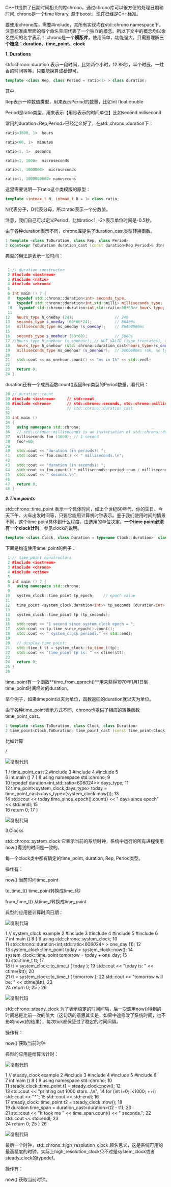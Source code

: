 C++11提供了日期时间相关的库chrono，通过chrono库可以很方便的处理日期和时间, chrono是一个time library, 源于boost，现在已经是C++标准。

要使用chrono库，需要#include<chrono>，其所有实现均在std::chrono namespace下。注意标准库里面的每个命名空间代表了一个独立的概念。所以下文中的概念均以命名空间的名字表示！ chrono是一个**模版库**，使用简单，功能强大，只需要理解**三个概念：duration、time_point、clock**

 **1. Durations**

std::chrono::duration 表示一段时间，比如两个小时，12.88秒，半个时辰，一炷香的时间等等，只要能换算成秒即可。
```cpp
template <class Rep, class Period = ratio<1> > class duration;
```
其中

Rep表示一种数值类型，用来表示Period的数量，比如int float double

Period是ratio类型，用来表示【用秒表示的时间单位】比如second milisecond

常用的duration<Rep,Period>已经定义好了，在std::chrono::duration下：
```cpp
ratio<3600, 1>  hours

ratio<60, 1>  minutes

ratio<1, 1>  seconds

ratio<1, 1000>  microseconds

ratio<1, 1000000>  microseconds

ratio<1, 1000000000> nanosecons
```
这里需要说明一下ratio这个类模版的原型：
```cpp
template <intmax_t N, intmax_t D = 1> class ratio;
```
N代表分子，D代表分母，所以ratio表示一个分数值。

注意，我们自己可以定义Period，比如ratio<1, -2>表示单位时间是-0.5秒。

由于各种duration表示不同，chrono库提供了duration_cast类型转换函数。
```cpp
1 template <class ToDuration, class Rep, class Period>
2 constexpr ToDuration duration_cast (const duration<Rep,Period>& dtn);
```
典型的用法是表示一段时间：

```cpp

 1 // duration constructor
 2 #include <iostream>
 3 #include <ratio>
 4 #include <chrono>
 5  
 6 int main () 7 {
 8   typedef std::chrono::duration<int> seconds_type;
 9   typedef std::chrono::duration<int,std::milli> milliseconds_type; 
 10   typedef std::chrono::duration<int,std::ratio<60*60>> hours_type; 
 11  
12   hours_type h_oneday (24);                  // 24h
13   seconds_type s_oneday (60*60*24);          // 86400s
14   milliseconds_type ms_oneday (s_oneday);    // 86400000ms
15  
16   seconds_type s_onehour (60*60);            // 3600s 
17 //hours_type h_onehour (s_onehour); // NOT VALID (type truncates), use:
18   hours_type h_onehour (std::chrono::duration_cast<hours_type>(s_onehour)); 
19   milliseconds_type ms_onehour (s_onehour);  // 3600000ms (ok, no type truncation)
20  
21   std::cout << ms_onehour.count() << "ms in 1h" << std::endl; 
22  
23   return 0; 
24 } 
```
duration还有一个成员函数count()返回Rep类型的Period数量，看代码： 
```cpp
28 // duration::count
29 #include <iostream>     // std::cout
30 #include <chrono>       // std::chrono::seconds, std::chrono::milliseconds 
31                         // std::chrono::duration_cast
32  
33 int main () 
34 { 
35   using namespace std::chrono; 
36   // std::chrono::milliseconds is an instatiation of std::chrono::duration:
37   milliseconds foo (1000); // 1 second
38   foo*=60; 
39  
40   std::cout << "duration (in periods): "; 
41   std::cout << foo.count() << " milliseconds.\n"; 
42  
43   std::cout << "duration (in seconds): "; 
44   std::cout << foo.count() * milliseconds::period::num / milliseconds::period::den; 
45   std::cout << " seconds.\n"; 
46  
47   return 0; 
48 }
```
**_2.Time points_**

std::chrono::time_point 表示一个具体时间，如上个世纪80年代、你的生日、今天下午、火车出发时间等，只要它能用计算机时钟表示。鉴于我们使用时间的情景不同，这个time point具体到什么程度，由选用的单位决定。**一个time point必须有一个clock计时**。参见clock的说明。
```cpp
template <class Clock, class Duration = typename Clock::duration>  class time_point;
```
下面是构造使用time_point的例子：
```cpp
 1 // time_point constructors
 2 #include <iostream>
 3 #include <chrono>
 4 #include <ctime>
 5  
 6 int main () 7 {
 8   using namespace std::chrono; 
 9  
10   system_clock::time_point tp_epoch;    // epoch value
11  
12   time_point <system_clock,duration<int>> tp_seconds (duration<int>(1)); 
13  
14   system_clock::time_point tp (tp_seconds); 
15  
16   std::cout << "1 second since system_clock epoch = "; 
17   std::cout << tp.time_since_epoch().count(); 
18   std::cout << " system_clock periods." << std::endl; 
19  
20   // display time_point:
21   std::time_t tt = system_clock::to_time_t(tp); 
22   std::cout << "time_point tp is: " << ctime(&tt); 
23  
24   return 0; 
25 } 
26  
```

time_point有一个函数**time_from_eproch()**用来获得1970年1月1日到time_point时间经过的duration。

举个例子，如果timepoint以天为单位，函数返回的duration就以天为单位。

由于各种time_point表示方式不同，chrono也提供了相应的转换函数 time_point_cast。
```cpp
1 template <class ToDuration, class Clock, class Duration>
2 time_point<Clock,ToDuration> time_point_cast (const time_point<Clock,Duration>& tp);
```
比如计算

/

![复制代码](https://assets.cnblogs.com/images/copycode.gif)

 1 / time_point_cast 2 #include <iostream>
 3 #include <ratio>
 4 #include <chrono>
 5  
 6 int main () 7 {
 8   using namespace std::chrono; 9  
10   typedef duration<int,std::ratio<60*60*24>> days_type; 11  
12   time_point<system_clock,days_type> today = time_point_cast<days_type>(system_clock::now()); 13  
14   std::cout << today.time_since_epoch().count() << " days since epoch" << std::endl; 15  
16   return 0; 17 }

![复制代码](https://assets.cnblogs.com/images/copycode.gif)

3.Clocks

std::chrono::system_clock 它表示当前的系统时钟，系统中运行的所有进程使用now()得到的时间是一致的。

每一个clock类中都有确定的time_point, duration, Rep, Period类型。

操作有：

now() 当前时间time_point

to_time_t() time_point转换成time_t秒

from_time_t() 从time_t转换成time_point

典型的应用是计算时间日期：

  

![复制代码](https://assets.cnblogs.com/images/copycode.gif)

 1 // system_clock example
 2 #include <iostream>
 3 #include <ctime>
 4 #include <ratio>
 5 #include <chrono>
 6  
 7 int main () 8 {
 9   using std::chrono::system_clock; 10  
11   std::chrono::duration<int,std::ratio<60*60*24> > one_day (1); 12  
13   system_clock::time_point today = system_clock::now(); 14   system_clock::time_point tomorrow = today + one_day; 15  
16 std::time_t tt; 17  
18   tt = system_clock::to_time_t ( today ); 19   std::cout << "today is: " << ctime(&tt); 20  
21   tt = system_clock::to_time_t ( tomorrow ); 22   std::cout << "tomorrow will be: " << ctime(&tt); 23  
24   return 0; 25 } 26  

![复制代码](https://assets.cnblogs.com/images/copycode.gif)

std::chrono::steady_clock 为了表示稳定的时间间隔，后一次调用now()得到的时间总是比前一次的值大（这句话的意思其实是，如果中途修改了系统时间，也不影响now()的结果），每次tick都保证过了稳定的时间间隔。

操作有：

now() 获取当前时钟

典型的应用是给算法计时：

![复制代码](https://assets.cnblogs.com/images/copycode.gif)

 1 // steady_clock example
 2 #include <iostream>
 3 #include <ctime>
 4 #include <ratio>
 5 #include <chrono>
 6  
 7 int main () 8 {
 9   using namespace std::chrono; 10  
11   steady_clock::time_point t1 = steady_clock::now(); 12  
13   std::cout << "printing out 1000 stars...\n"; 14   for (int i=0; i<1000; ++i) std::cout << "*"; 15   std::cout << std::endl; 16  
17   steady_clock::time_point t2 = steady_clock::now(); 18  
19   duration<double> time_span = duration_cast<duration<double>>(t2 - t1); 20  
21   std::cout << "It took me " << time_span.count() << " seconds."; 22   std::cout << std::endl; 23  
24   return 0; 25 } 26  

![复制代码](https://assets.cnblogs.com/images/copycode.gif)

最后一个时钟，std::chrono::high_resolution_clock 顾名思义，这是系统可用的最高精度的时钟。实际上high_resolution_clock只不过是system_clock或者steady_clock的typedef。

操作有：

now() 获取当前时钟。
<!--stackedit_data:
eyJoaXN0b3J5IjpbMTU0MjMxNjc4NSwtNDEwODI4MTQsLTExNj
c1OTg0OTQsMTM3OTI1NDQzMCwxMjE0NjU1MzQ4XX0=
-->